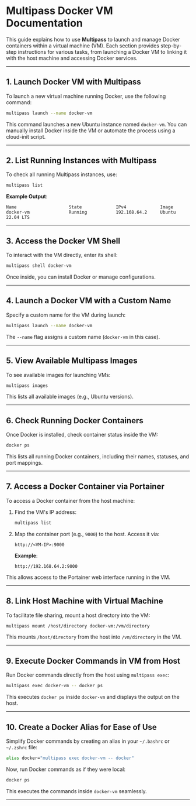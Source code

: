# **Multipass Docker VM Documentation**

This guide explains how to use **Multipass** to launch and manage Docker containers within a virtual machine (VM). Each section provides step-by-step instructions for various tasks, from launching a Docker VM to linking it with the host machine and accessing Docker services.

---

## **1. Launch Docker VM with Multipass**

To launch a new virtual machine running Docker, use the following command:

```sh
multipass launch --name docker-vm
```

This command launches a new Ubuntu instance named `docker-vm`. You can manually install Docker inside the VM or automate the process using a cloud-init script.

---

## **2. List Running Instances with Multipass**

To check all running Multipass instances, use:

```sh
multipass list
```

**Example Output**:

```
Name                    State             IPv4             Image
docker-vm               Running           192.168.64.2     Ubuntu 22.04 LTS
```

---

## **3. Access the Docker VM Shell**

To interact with the VM directly, enter its shell:

```sh
multipass shell docker-vm
```

Once inside, you can install Docker or manage configurations.

---

## **4. Launch a Docker VM with a Custom Name**

Specify a custom name for the VM during launch:

```sh
multipass launch --name docker-vm
```

The `--name` flag assigns a custom name (`docker-vm` in this case).

---

## **5. View Available Multipass Images**

To see available images for launching VMs:

```sh
multipass images
```

This lists all available images (e.g., Ubuntu versions).

---

## **6. Check Running Docker Containers**

Once Docker is installed, check container status inside the VM:

```sh
docker ps
```

This lists all running Docker containers, including their names, statuses, and port mappings.

---

## **7. Access a Docker Container via Portainer**

To access a Docker container from the host machine:

1. Find the VM's IP address:

   ```sh
   multipass list
   ```

2. Map the container port (e.g., `9000`) to the host. Access it via:

   ```
   http://<VM-IP>:9000
   ```

   **Example**:

   ```
   http://192.168.64.2:9000
   ```

This allows access to the Portainer web interface running in the VM.

---

## **8. Link Host Machine with Virtual Machine**

To facilitate file sharing, mount a host directory into the VM:

```sh
multipass mount /host/directory docker-vm:/vm/directory
```

This mounts `/host/directory` from the host into `/vm/directory` in the VM.

---

## **9. Execute Docker Commands in VM from Host**

Run Docker commands directly from the host using `multipass exec`:

```sh
multipass exec docker-vm -- docker ps
```

This executes `docker ps` inside `docker-vm` and displays the output on the host.

---

## **10. Create a Docker Alias for Ease of Use**

Simplify Docker commands by creating an alias in your `~/.bashrc` or `~/.zshrc` file:

```sh
alias docker="multipass exec docker-vm -- docker"
```

Now, run Docker commands as if they were local:

```sh
docker ps
```

This executes the commands inside `docker-vm` seamlessly.

---
